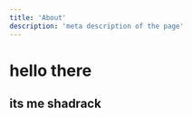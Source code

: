 ```yaml
---
title: 'About'
description: 'meta description of the page'
---
```


<!-- Content of the page -->
# hello there
## its me shadrack
